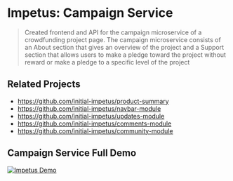 # Impetus: Campaign Service

> Created frontend and API for the campaign microservice of a crowdfunding project page. The campaign microservice consists of an About section that gives an overview of the project and a Support section that allows users to make a pledge toward the project without reward or make a pledge to a specific level of the project  

## Related Projects

  - https://github.com/initial-impetus/product-summary
  - https://github.com/initial-impetus/navbar-module
  - https://github.com/initial-impetus/updates-module
  - https://github.com/initial-impetus/comments-module
  - https://github.com/initial-impetus/community-module

## Campaign Service Full Demo
[![Impetus Demo](https://img.youtube.com/vi/effAa7QwWYE/0.jpg)](https://www.youtube.com/watch?v=effAa7QwWYE "Impetus Demo")
